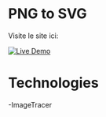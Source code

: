 # PNG to SVG 

Visite le site ici:
  
  [![Live Demo](https://img.shields.io/badge/Live_Demo-Open-2E0EF1)](https://buonomolea.github.io/PNG-to-SVG-Converter/)

# Technologies
-ImageTracer

